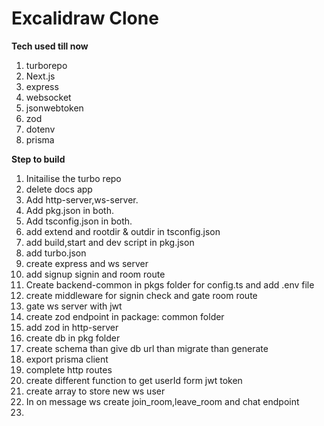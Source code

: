 # Excalidraw Clone
**Tech used till now**
1. turborepo
2. Next.js
3. express
4. websocket
5. jsonwebtoken
6. zod
7. dotenv
8. prisma

**Step to build**

1. Initailise the turbo repo
2. delete docs app
3. Add http-server,ws-server.
4. Add pkg.json in both.
5. Add tsconfig.json in both.
6. add extend and rootdir & outdir in tsconfig.json
7. add build,start and dev script in pkg.json
8. add turbo.json
9. create express and ws server
10. add signup signin and room route
11. Create backend-common in pkgs folder for config.ts and add .env file
12. create middleware for signin check and gate room route
13. gate ws server with jwt
14. create zod endpoint in package: common folder
15. add zod in http-server
16. create db in pkg folder
17. create schema than give db url than migrate than generate
18. export prisma client
19. complete http routes
20. create different function to get userId form jwt token
21. create array to store new ws user
22. In on message ws create join_room,leave_room and chat endpoint
23. 